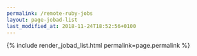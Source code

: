```yaml
---
permalink: /remote-ruby-jobs
layout: page-jobad-list
last_modified_at: 2018-11-24T18:52:56+0100
---
```

{% include render_jobad_list.html permalink=page.permalink %}
